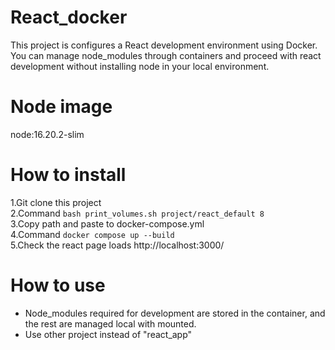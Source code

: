 # React_docker
This project is configures a React development environment using Docker.  
You can manage node_modules through containers and proceed with react development without installing node in your local environment.

# Node image
node:16.20.2-slim

# How to install
1.Git clone this project  
2.Command ```bash print_volumes.sh project/react_default 8```   
3.Copy path and paste to docker-compose.yml  
4.Command ```docker compose up --build```  
5.Check the react page loads http://localhost:3000/  

# How to use
- Node_modules required for development are stored in the container, and the rest are managed local with mounted.  
- Use other project instead of "react_app"
